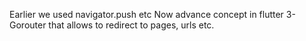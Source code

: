 Earlier we used navigator.push etc
Now advance concept in flutter 3-Gorouter that allows to redirect to pages, urls etc.
    